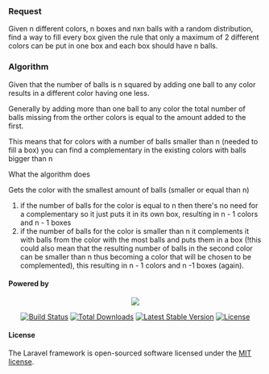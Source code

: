 ### Request

Given n different colors, n boxes and nxn balls with a random distribution, find a way to fill every box given the rule that only a maximum of 2 different colors can be put in one box and each box should have n balls.


### Algorithm
<p>Given that the number of balls is n squared by adding one ball to any color results in a different color having one less.</p> 

<p>Generally by adding more than one ball to any color the total number of balls missing from the orther colors is equal to the amount added to the first. </p>

<p>This means that for colors with a number of balls smaller than n (needed to fill a box) you can find a complementary in the existing colors with balls bigger than n</p>

<p>What the algorithm does</p>

Gets the color with the smallest amount of balls (smaller or equal than n)
 
1. if the number of balls for the color is equal to n then there's no need for a complementary so it just puts it in its own box, resulting in n - 1 colors and n - 1 boxes
2. if the number of balls for the color is smaller than n it complements it with balls from the color with the most balls and puts them in a box (!this could also mean that the resulting number of balls in the second color can be smaller than n thus becoming a color that will be chosen to be complemented), this resulting in n - 1 colors and n -1 boxes (again).

#### Powered by

<p align="center"><img src="https://laravel.com/assets/img/components/logo-laravel.svg"></p>

<p align="center">
<a href="https://travis-ci.org/laravel/framework"><img src="https://travis-ci.org/laravel/framework.svg" alt="Build Status"></a>
<a href="https://packagist.org/packages/laravel/framework"><img src="https://poser.pugx.org/laravel/framework/d/total.svg" alt="Total Downloads"></a>
<a href="https://packagist.org/packages/laravel/framework"><img src="https://poser.pugx.org/laravel/framework/v/stable.svg" alt="Latest Stable Version"></a>
<a href="https://packagist.org/packages/laravel/framework"><img src="https://poser.pugx.org/laravel/framework/license.svg" alt="License"></a>
</p>

#### License

The Laravel framework is open-sourced software licensed under the [MIT license](http://opensource.org/licenses/MIT).
